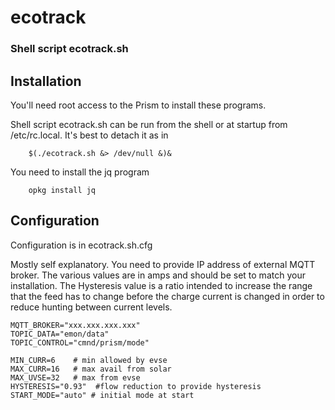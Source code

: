 # ecotrack
### Shell script ecotrack.sh

## Installation
 You'll need root access to the Prism to install these programs.

 Shell script ecotrack.sh can be run from the shell or at startup from /etc/rc.local.
  It's best to detach it as in

        $(./ecotrack.sh &> /dev/null &)&

  You need to install the jq program

        opkg install jq

## Configuration

  Configuration is in ecotrack.sh.cfg


  Mostly self explanatory.  You need to provide IP address of external
MQTT broker.  The various values are in amps and should be set to
match your installation.  The Hysteresis value is a ratio intended to increase
the range that the feed has to change before the charge current is changed in
order to reduce hunting between current levels.
    
    MQTT_BROKER="xxx.xxx.xxx.xxx"
    TOPIC_DATA="emon/data"
    TOPIC_CONTROL="cmnd/prism/mode"
    
    MIN_CURR=6    # min allowed by evse
    MAX_CURR=16   # max avail from solar
    MAX_UVSE=32   # max from evse
    HYSTERESIS="0.93"  #flow reduction to provide hysteresis 
    START_MODE="auto" # initial mode at start
